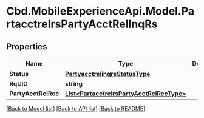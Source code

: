 # Cbd.MobileExperienceApi.Model.PartacctrelrsPartyAcctRelInqRs

## Properties

Name | Type | Description | Notes
------------ | ------------- | ------------- | -------------
**Status** | [**PartyacctrelinqrsStatusType**](PartyacctrelinqrsStatusType.md) |  | 
**RqUID** | **string** |  | 
**PartyAcctRelRec** | [**List&lt;PartacctrelrsPartyAcctRelRecType&gt;**](PartacctrelrsPartyAcctRelRecType.md) |  | [optional] 

[[Back to Model list]](../README.md#documentation-for-models) [[Back to API list]](../README.md#documentation-for-api-endpoints) [[Back to README]](../README.md)

